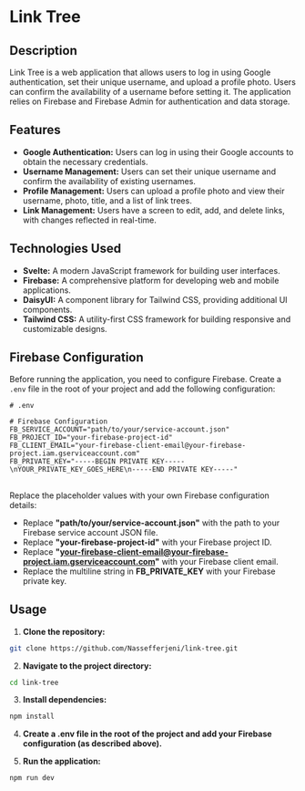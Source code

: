 # Link Tree

## Description

Link Tree is a web application that allows users to log in using Google authentication, set their unique username, and upload a profile photo. Users can confirm the availability of a username before setting it. The application relies on Firebase and Firebase Admin for authentication and data storage.

## Features

- **Google Authentication:** Users can log in using their Google accounts to obtain the necessary credentials.
- **Username Management:** Users can set their unique username and confirm the availability of existing usernames.
- **Profile Management:** Users can upload a profile photo and view their username, photo, title, and a list of link trees.
- **Link Management:** Users have a screen to edit, add, and delete links, with changes reflected in real-time.

## Technologies Used

- **Svelte:** A modern JavaScript framework for building user interfaces.
- **Firebase:** A comprehensive platform for developing web and mobile applications.
- **DaisyUI:** A component library for Tailwind CSS, providing additional UI components.
- **Tailwind CSS:** A utility-first CSS framework for building responsive and customizable designs.

## Firebase Configuration

Before running the application, you need to configure Firebase. Create a `.env` file in the root of your project and add the following configuration:

```env
# .env

# Firebase Configuration
FB_SERVICE_ACCOUNT="path/to/your/service-account.json"
FB_PROJECT_ID="your-firebase-project-id"
FB_CLIENT_EMAIL="your-firebase-client-email@your-firebase-project.iam.gserviceaccount.com"
FB_PRIVATE_KEY="-----BEGIN PRIVATE KEY-----\nYOUR_PRIVATE_KEY_GOES_HERE\n-----END PRIVATE KEY-----"

```
##
Replace the placeholder values with your own Firebase configuration details:

- Replace **"path/to/your/service-account.json"** with the path to your Firebase service account JSON file.
- Replace **"your-firebase-project-id"** with your Firebase project ID.
- Replace **"your-firebase-client-email@your-firebase-project.iam.gserviceaccount.com"** with your Firebase client email.
- Replace the multiline string in **FB_PRIVATE_KEY** with your Firebase private key.

## Usage
1. **Clone the repository:**

```bash
git clone https://github.com/Nassefferjeni/link-tree.git
```

2. **Navigate to the project directory:**
```bash
cd link-tree
```
3. **Install dependencies:**
```bash
npm install
```

4. **Create a .env file in the root of the project and add your Firebase configuration (as described above).**

5. **Run the application:**
```bash
npm run dev
